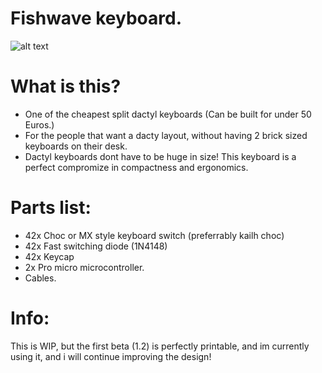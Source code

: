 # Fishwave keyboard.
![alt text](https://github.com/gitsticks/fishwave-keyboard/blob/main/docs/keyboard.png?raw=true)

# What is this?
- One of the cheapest split dactyl keyboards (Can be built for under 50 Euros.)
- For the people that want a dacty layout, without having 2 brick sized keyboards on their desk.
- Dactyl keyboards dont have to be huge in size! This keyboard is a perfect compromize in compactness and ergonomics.

# Parts list:
- 42x Choc or MX style keyboard switch (preferrably kailh choc)
- 42x Fast switching diode (1N4148)
- 42x Keycap
- 2x Pro micro microcontroller.
- Cables.

# Info:
This is WIP, but the first beta (1.2) is perfectly printable, and im currently using it, and i will continue improving the design!
